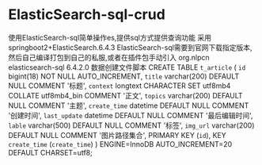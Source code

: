 # ElasticSearch-sql-crud
使用ElasticSearch-sql简单操作es,提供sql方式提供查询功能
采用springboot2+ElasticSearch.6.4.3
ElasticSearch-sql需要到官网下载指定版本,然后自己编译打包到自己的私服,或者在插件包手动引入
<dependency>
            <groupId>org.nlpcn</groupId>
            <artifactId>elasticsearch-sql</artifactId>
            <version>6.4.2.0</version>
        </dependency>
数据创建文件脚本
CREATE TABLE `t_article` (
  `id` bigint(18) NOT NULL AUTO_INCREMENT,
  `title` varchar(200) DEFAULT NULL COMMENT '标题',
  `context` longtext CHARACTER SET utf8mb4 COLLATE utf8mb4_bin COMMENT '正文',
  `topics` varchar(200) DEFAULT NULL COMMENT '主题',
  `create_time` datetime DEFAULT NULL COMMENT '创建时间',
  `last_update` datetime DEFAULT NULL COMMENT '最后编辑时间',
  `lable` varchar(500) DEFAULT NULL COMMENT '标签',
  `img_url` varchar(200) DEFAULT NULL COMMENT '图片路径集合',
  PRIMARY KEY (`id`),
  KEY `create_time` (`create_time`)
) ENGINE=InnoDB AUTO_INCREMENT=20 DEFAULT CHARSET=utf8;
